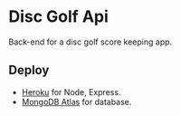 # Disc Golf Api

Back-end for a disc golf score keeping app.

## Deploy

- [Heroku](https://www.heroku.com/home) for Node, Express.
- [MongoDB Atlas](https://www.mongodb.com/cloud/atlas) for database.
